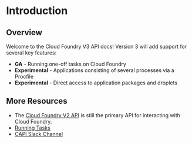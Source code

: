 # Introduction

## Overview

Welcome to the Cloud Foundry V3 API docs! Version 3 will add support for several
key features:

* **GA** - Running one-off tasks on Cloud Foundry
* **Experimental** - Applications consisting of several processes via a Procfile
* **Experimental** - Direct access to application packages and droplets

## More Resources

* The [Cloud Foundry V2 API](http://apidocs.cloudfoundry.org/) is still the primary API for interacting with Cloud Foundry.
* [Running Tasks](https://docs.cloudfoundry.org/devguide/using-tasks.html)
* [CAPI Slack Channel](https://cloudfoundry.slack.com/messages/capi/)
